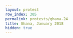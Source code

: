 ```yaml
---
layout: protest
row_index: 305
permalink: protests/ghana-24
title: Ghana, January 2018
hidden: true
---
```

